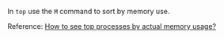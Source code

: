In `top` use the `M` command to sort by memory use.

Reference: [How to see top processes by actual memory usage?](http://stackoverflow.com/questions/4802481/how-to-see-top-processes-by-actual-memory-usage)
